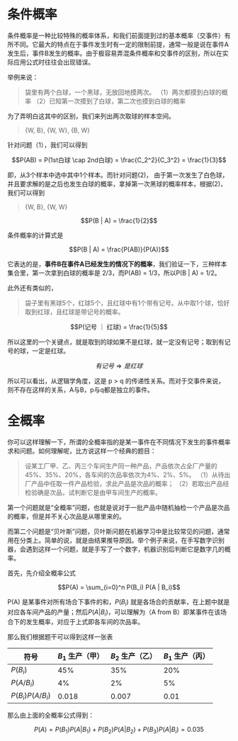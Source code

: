 # 条件概率

条件概率是一种比较特殊的概率体系，和我们前面提到过的基本概率（交事件）有所不同。它最大的特点在于事件发生时有一定的限制前提，通常一般是说在事件A发生后，事件B发生的概率。由于极容易弄混条件概率和交事件的区别，所以在实际应用公式时往往会出现错误。


举例来说：

> 袋里有两个白球，一个黑球，无放回地摸两次。
> （1）两次都摸到白球的概率
> （2）已知第一次摸到了白球，第二次也摸到白球的概率


为了弄明白这其中的区别，我们来列出两次取球的样本空间。

> {W, B}, {W, W}, {B, W}

针对问题（1），我们可以得到

$$P(AB) = P(1st白球 \cap 2nd白球) = \frac{C_2^2}{C_3^2} = \frac{1}{3}$$

即，从3个样本中选中其中1个样本。而针对问题(2)， 由于第一次发生了白色球，并且要求解的是之后也发生白球的概率，拿掉第一次黑球的概率样本，根据(2)，我们可以得到

> {W, B}, {W, W}

$$P(B | A) = \frac{1}{2}$$

条件概率的计算式是

$$P(B | A) = \frac{P(AB)}{P(A)}$$

它表达的是，**事件B在事件A已经发生的情况下的概率**，我们验证一下，三种样本集合里，第一次拿到白球的概率是 2/3，而P(AB) = 1/3，所以P(B | A)  = 1/2。

此外还有类似的，
> 袋子里有黑球5个，红球5个，且红球中有1个带有记号。从中取1个球，恰好取到红球，且红球是带记号的概率。

$$P(记号 ｜ 红球) = \frac{1}{5}$$

所以这里的一个关键点，就是取到的球如果不是红球，就一定没有记号；取到有记号的球，一定是红球。

$$有记号  \Rightarrow   是红球$$

所以可以看出，从逻辑学角度，这是 p > q 的传递性关系。而对于交事件来说，则不存在这样的关系，A与B，p与q都是独立的事件。 

# 全概率

你可以这样理解一下，所谓的全概率指的是某一事件在不同情况下发生的事件概率求和问题。如何理解呢，比方说这样一个经典的题目：

> 设某工厂甲、乙、丙三个车间生产同一种产品，产品依次占全厂产量的45%、35%、20%，各车间的次品率依次为4%、2%、5%。
（1）从待出厂产品中任取一件产品检验，求此产品是次品的概率；
（2）若取出产品经检验确是次品，试判断它是由甲车间生产的概率。

第一个问题就是“全概率”问题，也就是说对于一批产品中随机抽检一个产品是次品的概率，但是并不关心次品是从哪里来的。

而第二个问题是“贝叶斯”问题，贝叶斯问题在机器学习中是比较常见的问题，通常用在分类上。简单的说，就是由结果推导原因。举个例子来说，在手写数字识别器，会遇到这样一个问题，就是手写了一个数字，机器识别后判断它是数字几的概率。

首先，先介绍全概率公式

$$P(A) = \sum_{i=0}^n P(B_i) P(A | B_i)$$

P(A) 是某事件对所有场合下事件的和，$P(B_i)$ 就是各场合的贡献率，在上题中就是对应各车间产品的产量；然后$P(A | B_i)$，可以理解为（A from B）即某事件在该场合下的发生概率，对应于上式即各车间的次品率。

那么我们根据题干可以得到这样一张表

符号 | $B_1$ 生产（甲）|  $B_2$ 生产（乙）|  $B_1$ 生产（丙）
----|----|---------|---------
$P(B_i)$      |  45% |  35% | 20%
$P(A/B_i)$   | 4% | 2% | 5%  
$P(B_i)P(A/B_i)$ | 0.018 | 0.007 | 0.01


那么由上面的全概率公式得到：

$$P(A)  = P(B_1)P(A | B_1) + P(B_2)P(A | B_2) + P(B_3)P(A | B_i) = 0.035$$